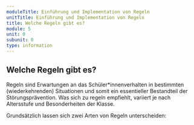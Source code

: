 ```yaml
---
moduleTitle: Einführung und Implementation von Regeln 
unitTitle: Einführung und Implementation von Regeln 
title: Welche Regeln gibt es?
module: 5
unit: 0
subunit: 0
type: information
---
```


## Welche Regeln gibt es?

Regeln sind Erwartungen an das Schüler*innenverhalten in bestimmten (wiederkehrenden) Situationen und somit ein essentieller Bestandteil der Störungsprävention. Was sich zu regeln empfiehlt, variiert je nach Altersstufe und Besonderheiten der Klasse. 

Grundsätzlich lassen sich zwei Arten von Regeln unterscheiden:

<flipcard id="15"></flipcard>
<flipcard id="16"></flipcard>

<multiplechoice id="1"></multiplechoice>
<multiplechoice id="2"></multiplechoice>